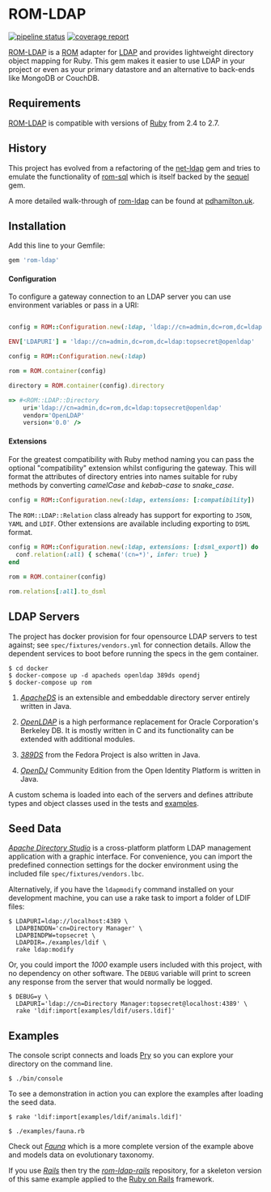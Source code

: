 # ROM-LDAP

[![pipeline status][pipeline]][branch] [![coverage report][coverage]][branch]


[ROM-LDAP][rom-ldap] is a [ROM][rom-rb] adapter for [LDAP][ldap] and provides lightweight directory object mapping for Ruby.
This gem makes it easier to use LDAP in your project or even as your primary datastore and an alternative to back-ends like MongoDB or CouchDB.



## Requirements

[ROM-LDAP][rom-ldap] is compatible with versions of [Ruby][ruby] from 2.4 to 2.7.



## History

This project has evolved from a refactoring of the [net-ldap][net-ldap] gem and tries to emulate the functionality of
[rom-sql][rom-sql] which is itself backed by the [sequel][sequel] gem.


A more detailed walk-through of [rom-ldap][rom-ldap] can be found at [pdhamilton.uk][pdhamilton].

## Installation

Add this line to your Gemfile:

```ruby
gem 'rom-ldap'
```


#### Configuration

To configure a gateway connection to an LDAP server you can use environment variables or pass in a URI:

```ruby

config = ROM::Configuration.new(:ldap, 'ldap://cn=admin,dc=rom,dc=ldap:topsecret@openldap')

ENV['LDAPURI'] = 'ldap://cn=admin,dc=rom,dc=ldap:topsecret@openldap'

config = ROM::Configuration.new(:ldap)

rom = ROM.container(config)

directory = ROM.container(config).directory

=> #<ROM::LDAP::Directory
    uri='ldap://cn=admin,dc=rom,dc=ldap:topsecret@openldap'
    vendor='OpenLDAP'
    version='0.0' />

```

#### Extensions

For the greatest compatibility with Ruby method naming you can pass the optional "compatibility" extension whilst configuring the gateway.
This will format the attributes of directory entries into names suitable for ruby methods by converting _camelCase_ and _kebab-case_ to _snake_case_.

```ruby
config = ROM::Configuration.new(:ldap, extensions: [:compatibility])
```

The `ROM::LDAP::Relation` class already has support for exporting to `JSON`, `YAML` and `LDIF`.
Other extensions are available including exporting to `DSML` format.

```ruby
config = ROM::Configuration.new(:ldap, extensions: [:dsml_export]) do |conf|
  conf.relation(:all) { schema('(cn=*)', infer: true) }
end

rom = ROM.container(config)

rom.relations[:all].to_dsml
```




## LDAP Servers

The project has docker provision for four opensource LDAP servers to test against;
see `spec/fixtures/vendors.yml` for connection details.
Allow the dependent services to boot before running the specs in the gem container.

    $ cd docker
    $ docker-compose up -d apacheds openldap 389ds opendj
    $ docker-compose up rom


1. _[ApacheDS][apacheds]_ is an extensible and embeddable directory server entirely written in Java.

2. _[OpenLDAP][openldap]_ is a high performance replacement for Oracle Corporation's Berkeley DB.
  It is mostly written in C and its functionality can be extended with additional modules.

3. _[389DS][389ds]_ from the Fedora Project is also written in Java.

4. _[OpenDJ][opendj]_ Community Edition from the Open Identity Platform is written in Java.


A custom schema is loaded into each of the servers and defines attribute types and object classes used
in the tests and [examples](#examples).


## Seed Data

_[Apache Directory Studio][apachestudio]_ is a cross-platform platform LDAP management application with a graphic interface.
For convenience, you can import the predefined connection settings for the docker environment using the included file
`spec/fixtures/vendors.lbc`.

Alternatively, if you have the `ldapmodify` command installed on your development machine,
you can use a rake task to import a folder of LDIF files:

    $ LDAPURI=ldap://localhost:4389 \
      LDAPBINDDN='cn=Directory Manager' \
      LDAPBINDPW=topsecret \
      LDAPDIR=./examples/ldif \
      rake ldap:modify

Or, you could import the _1000_ example users included with this project, with no dependency on other software.
The `DEBUG` variable will print to screen any response from the server that would normally be logged.

    $ DEBUG=y \
      LDAPURI='ldap://cn=Directory Manager:topsecret@localhost:4389' \
      rake 'ldif:import[examples/ldif/users.ldif]'


## Examples

The console script connects and loads [Pry][pry] so you can explore your directory on the command line.

    $ ./bin/console

To see a demonstration in action you can explore the examples after loading the seed data.

    $ rake 'ldif:import[examples/ldif/animals.ldif]'

    $ ./examples/fauna.rb

Check out _[Fauna][fauna]_ which is a more complete version of the example above and models data on evolutionary taxonomy.

If you use _[Rails][rails]_ then try the _[rom-ldap-rails][rom-ldap-rails]_ repository,
for a skeleton version of this same example applied to the [Ruby on Rails][rails] framework.






[389ds]: https://www.port389.org
[apacheds]: http://directory.apache.org/apacheds/downloads
[apachestudio]: http://directory.apache.org/studio/downloads
[branch]: https://gitlab.com/peterdavidhamilton/rom-ldap/commits/master
[coverage]: https://gitlab.com/peterdavidhamilton/rom-ldap/badges/master/coverage.svg
[fauna]: https://gitlab.com/peterdavidhamilton/fauna
[ldap-ber]: https://gitlab.com/peterdavidhamilton/ldap-ber
[ldap]: https://ldap.com
[net-ldap]: https://github.com/ruby-ldap/ruby-net-ldap
[opendj]: https://www.openidentityplatform.org/opendj
[openldap]: http://www.openldap.org
[pdhamilton]: https://pdhamilton.uk/projects/rom-ldap
[pipeline]: https://gitlab.com/peterdavidhamilton/rom-ldap/badges/master/pipeline.svg
[pry]: http://pryrepl.org
[rails]: https://rubyonrails.org
[rom-ldap-rails]: https://gitlab.com/peterdavidhamilton/rom-ldap-rails
[rom-ldap]: https://gitlab.com/peterdavidhamilton/rom-ldap
[rom-rb]: https://rom-rb.org
[rom-sql]: https://rom-rb.org/5.0/learn/sql
[ruby]: https://www.ruby-lang.org/en/downloads
[sequel]: http://sequel.jeremyevans.net